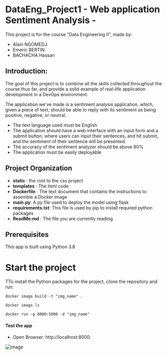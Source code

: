 # DataEng_Project1 - Web application Sentiment Analysis -

This project is for the course "Data Engineering II”, made by:

* Alain NGOMEDJ
* Emeric BERTIN
* BACHACHA Hassan

## Introduction:

The goal of this project is to combine all the skills collected throughout the course thus far, and provide a solid example of real-life application development in a DevOps environment.

The application we've made is a sentiment analysis application, which, given a piece of text, should be able to reply with its sentiment as being positive, negative, or neutral.

* The text language used must be English
* The application should have a web interface with an input form and a submit button, where users can input their sentences, and hit submit, and the sentiment of their sentence will be presented.
* The accuracy of the sentiment analyzer should be above 80%
* The application must be easily deployable

## Project Organization

* __static__ : the root to the css project
* __templates__ : The html code
* __Dockerfile__ : The text document that contains the instructions to assemble a Docker image
* __main.py__: A py file used to deploy the model using flask 
* __requirements.txt__: This file is used by pip to install required python packages
* __ReadMe.md__ : The file you are currently reading

## Prerequisites

This app is built using Python 3.8

# Start the project

TTo install the Python packages for the project, clone the repository and run:
```
docker image build -t "img_name" .
```
```
docker image ls
```
```
docker run -p 8000:5000 -d "img_name"
```

#### Test the app
* Open Browser: http://localhost:8000.

![image](https://user-images.githubusercontent.com/93646318/145895432-0417cb45-754d-4227-b928-59c4d11c5423.png)


